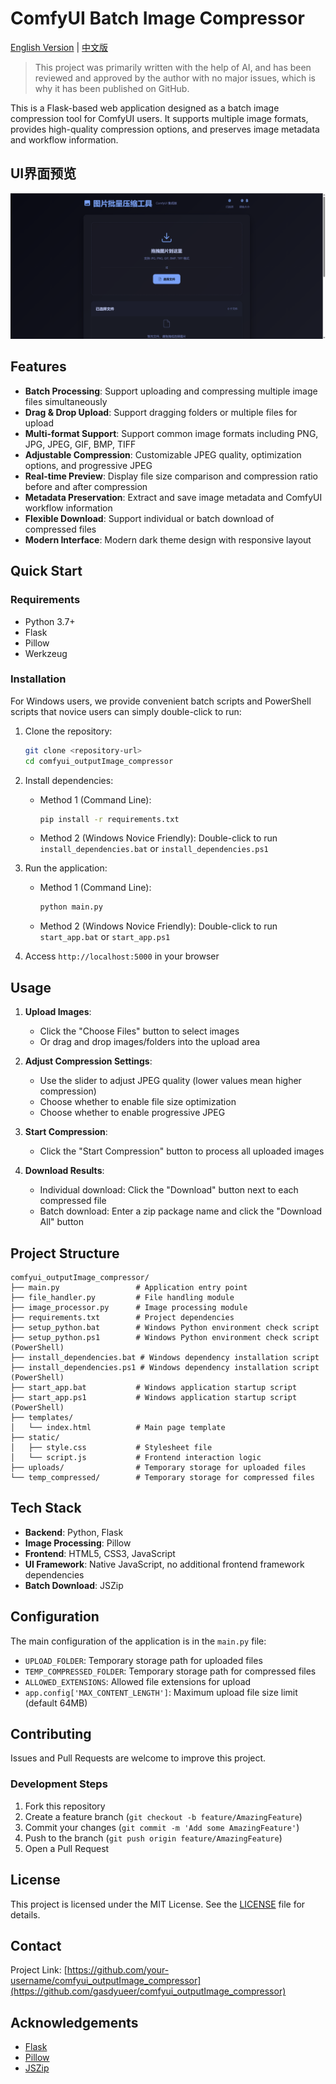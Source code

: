 # ComfyUI Batch Image Compressor

[English Version](README_en.md) | [中文版](README.md)

> This project was primarily written with the help of AI, and has been reviewed and approved by the author with no major issues, which is why it has been published on GitHub.

This is a Flask-based web application designed as a batch image compression tool for ComfyUI users. It supports multiple image formats, provides high-quality compression options, and preserves image metadata and workflow information.

## UI界面预览

![UI界面预览](docs/UI.png)

## Features

- **Batch Processing**: Support uploading and compressing multiple image files simultaneously
- **Drag & Drop Upload**: Support dragging folders or multiple files for upload
- **Multi-format Support**: Support common image formats including PNG, JPG, JPEG, GIF, BMP, TIFF
- **Adjustable Compression**: Customizable JPEG quality, optimization options, and progressive JPEG
- **Real-time Preview**: Display file size comparison and compression ratio before and after compression
- **Metadata Preservation**: Extract and save image metadata and ComfyUI workflow information
- **Flexible Download**: Support individual or batch download of compressed files
- **Modern Interface**: Modern dark theme design with responsive layout

## Quick Start

### Requirements

- Python 3.7+
- Flask
- Pillow
- Werkzeug

### Installation

For Windows users, we provide convenient batch scripts and PowerShell scripts that novice users can simply double-click to run:

1. Clone the repository:
   ```bash
   git clone <repository-url>
   cd comfyui_outputImage_compressor
   ```

2. Install dependencies:
   - Method 1 (Command Line):
     ```bash
     pip install -r requirements.txt
     ```
   - Method 2 (Windows Novice Friendly):
     Double-click to run `install_dependencies.bat` or `install_dependencies.ps1`

3. Run the application:
   - Method 1 (Command Line):
     ```bash
     python main.py
     ```
   - Method 2 (Windows Novice Friendly):
     Double-click to run `start_app.bat` or `start_app.ps1`

4. Access `http://localhost:5000` in your browser

## Usage

1. **Upload Images**:
   - Click the "Choose Files" button to select images
   - Or drag and drop images/folders into the upload area

2. **Adjust Compression Settings**:
   - Use the slider to adjust JPEG quality (lower values mean higher compression)
   - Choose whether to enable file size optimization
   - Choose whether to enable progressive JPEG

3. **Start Compression**:
   - Click the "Start Compression" button to process all uploaded images

4. **Download Results**:
   - Individual download: Click the "Download" button next to each compressed file
   - Batch download: Enter a zip package name and click the "Download All" button

## Project Structure

```
comfyui_outputImage_compressor/
├── main.py                 # Application entry point
├── file_handler.py         # File handling module
├── image_processor.py      # Image processing module
├── requirements.txt        # Project dependencies
├── setup_python.bat        # Windows Python environment check script
├── setup_python.ps1        # Windows Python environment check script (PowerShell)
├── install_dependencies.bat # Windows dependency installation script
├── install_dependencies.ps1 # Windows dependency installation script (PowerShell)
├── start_app.bat           # Windows application startup script
├── start_app.ps1           # Windows application startup script (PowerShell)
├── templates/
│   └── index.html          # Main page template
├── static/
│   ├── style.css           # Stylesheet file
│   └── script.js           # Frontend interaction logic
├── uploads/                # Temporary storage for uploaded files
└── temp_compressed/        # Temporary storage for compressed files
```

## Tech Stack

- **Backend**: Python, Flask
- **Image Processing**: Pillow
- **Frontend**: HTML5, CSS3, JavaScript
- **UI Framework**: Native JavaScript, no additional frontend framework dependencies
- **Batch Download**: JSZip

## Configuration

The main configuration of the application is in the `main.py` file:

- `UPLOAD_FOLDER`: Temporary storage path for uploaded files
- `TEMP_COMPRESSED_FOLDER`: Temporary storage path for compressed files
- `ALLOWED_EXTENSIONS`: Allowed file extensions for upload
- `app.config['MAX_CONTENT_LENGTH']`: Maximum upload file size limit (default 64MB)

## Contributing

Issues and Pull Requests are welcome to improve this project.

### Development Steps

1. Fork this repository
2. Create a feature branch (`git checkout -b feature/AmazingFeature`)
3. Commit your changes (`git commit -m 'Add some AmazingFeature'`)
4. Push to the branch (`git push origin feature/AmazingFeature`)
5. Open a Pull Request

## License

This project is licensed under the MIT License. See the [LICENSE](LICENSE) file for details.

## Contact

Project Link: [https://github.com/your-username/comfyui_outputImage_compressor](https://github.com/gasdyueer/comfyui_outputImage_compressor)

## Acknowledgements

- [Flask](https://flask.palletsprojects.com/)
- [Pillow](https://python-pillow.org/)
- [JSZip](https://stuk.github.io/jszip/)